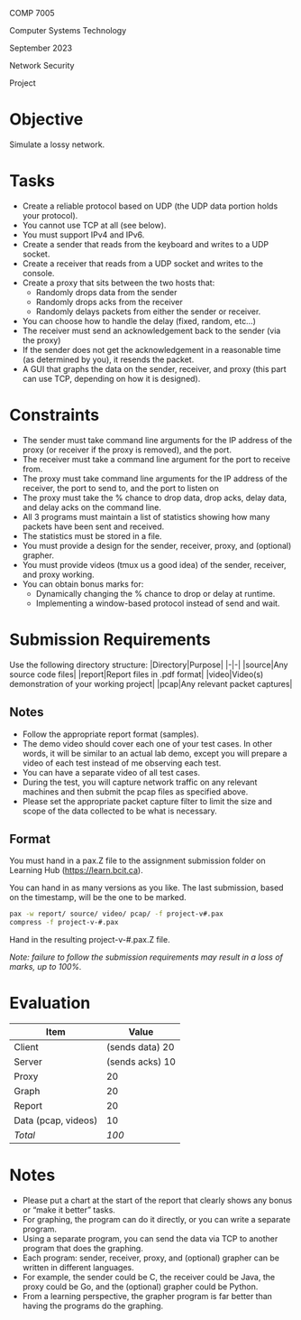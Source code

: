 COMP 7005

Computer Systems Technology

September 2023

Network Security

Project

# Objective
Simulate a lossy network.

# Tasks
- Create a reliable protocol based on UDP (the UDP data portion holds your protocol).
- You cannot use TCP at all (see below).
- You must support IPv4 and IPv6.
- Create a sender that reads from the keyboard and writes to a UDP socket.
- Create a receiver that reads from a UDP socket and writes to the console.
- Create a proxy that sits between the two hosts that:
  - Randomly drops data from the sender
  - Randomly drops acks from the receiver
  - Randomly delays packets from either the sender or receiver.
- You can choose how to handle the delay (fixed, random, etc…)
- The receiver must send an acknowledgement back to the sender (via the proxy)
- If the sender does not get the acknowledgement in a reasonable time (as determined by
you), it resends the packet.
- A GUI that graphs the data on the sender, receiver, and proxy (this part can use TCP,
depending on how it is designed).

# Constraints
- The sender must take command line arguments for the IP address of the proxy (or
receiver if the proxy is removed), and the port.
- The receiver must take a command line argument for the port to receive from.
- The proxy must take command line arguments for the IP address of the receiver, the port
to send to, and the port to listen on
- The proxy must take the % chance to drop data, drop acks, delay data, and delay acks
on the command line.
- All 3 programs must maintain a list of statistics showing how many packets have been
sent and received.
- The statistics must be stored in a file.
- You must provide a design for the sender, receiver, proxy, and (optional) grapher.
- You must provide videos (tmux us a good idea) of the sender, receiver, and proxy
working.
- You can obtain bonus marks for:
  - Dynamically changing the % chance to drop or delay at runtime.
  - Implementing a window-based protocol instead of send and wait.

# Submission Requirements
Use the following directory structure:
|Directory|Purpose|
|-|-|
|source|Any source code files|
|report|Report files in .pdf format|
|video|Video(s) demonstration of your working project|
|pcap|Any relevant packet captures|

## Notes
- Follow the appropriate report format (samples).
- The demo video should cover each one of your test cases. In other words, it will be
similar to an actual lab demo, except you will prepare a video of each test instead of me
observing each test.
- You can have a separate video of all test cases.
- During the test, you will capture network traffic on any relevant machines and then
submit the pcap files as specified above.
- Please set the appropriate packet capture filter to limit the size and scope of the data
collected to be what is necessary.

## Format
You must hand in a pax.Z file to the assignment submission folder on Learning Hub
(https://learn.bcit.ca).

You can hand in as many versions as you like. The last submission, based on the timestamp,
will be the one to be marked.

```sh
pax -w report/ source/ video/ pcap/ -f project-v#.pax
compress -f project-v-#.pax
```

Hand in the resulting project-v-#.pax.Z file.

_Note: failure to follow the submission requirements may result in a loss of marks, up to
100%._

# Evaluation
|Item|Value|
|-|-|
|Client|(sends data) 20|
|Server|(sends acks) 10|
|Proxy|20|
|Graph|20|
|Report|20|
|Data (pcap, videos)|10|
|_Total_|_100_|

# Notes
- Please put a chart at the start of the report that clearly shows any bonus or “make it
better” tasks.
- For graphing, the program can do it directly, or you can write a separate program.
- Using a separate program, you can send the data via TCP to another program that does
the graphing.
- Each program: sender, receiver, proxy, and (optional) grapher can be written in different
languages.
- For example, the sender could be C, the receiver could be Java, the proxy could be Go,
and the (optional) grapher could be Python.
- From a learning perspective, the grapher program is far better than having the programs
do the graphing.
